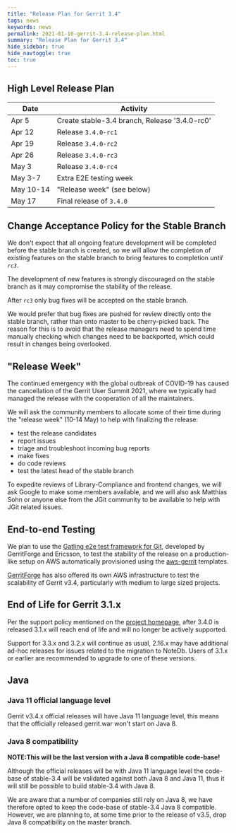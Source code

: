 ```yaml
---
title: "Release Plan for Gerrit 3.4"
tags: news
keywords: news
permalink: 2021-01-10-gerrit-3.4-release-plan.html
summary: "Release Plan for Gerrit 3.4"
hide_sidebar: true
hide_navtoggle: true
toc: true
---
```


## High Level Release Plan

| Date      | Activity                                           |
|-----------|----------------------------------------------------|
| Apr 5     | Create stable-3.4 branch, Release '3.4.0-rc0'      |
| Apr 12    | Release `3.4.0-rc1`                                |
| Apr 19    | Release `3.4.0-rc2`                                |
| Apr 26    | Release `3.4.0-rc3`                                |
| May 3     | Release `3.4.0-rc4`                                |
| May 3-7   | Extra E2E testing week                             |
| May 10-14 | "Release week" (see below)                         |
| May 17    | Final release of `3.4.0`                           |

## Change Acceptance Policy for the Stable Branch

We don't expect that all ongoing feature development will be completed before
the stable branch is created, so we will allow the completion of existing features
on the stable branch to bring features to completion *until `rc3`*.

The development of new features is strongly discouraged on the stable branch
as it may compromise the stability of the release.

After `rc3` only bug fixes will be accepted on the stable branch.

We would prefer that bug fixes are pushed for review directly onto the stable
branch, rather than onto master to be cherry-picked back. The reason for this
is to avoid that the release managers need to spend time manually checking
which changes need to be backported, which could result in changes being
overlooked.

## "Release Week"

The continued emergency with the global outbreak of COVID-19 has caused the
cancellation of the Gerrit User Summit 2021, where we typically had managed
the release with the cooperation of all the maintainers.

We will ask the community members to allocate some of their time during the
"release week" (10-14 May) to help with finalizing the release:

- test the release candidates
- report issues
- triage and troubleshoot incoming bug reports
- make fixes
- do code reviews
- test the latest head of the stable branch

To expedite reviews of Library-Compliance and frontend changes, we will ask
Google to make some members available, and we will also ask Matthias Sohn or
anyone else from the JGit community to be available to help with JGit related
issues.

## End-to-end Testing

We plan to use the
[Gatling e2e test framework for Git](https://gerrit-review.googlesource.com/Documentation/dev-e2e-tests.html),
developed by GerritForge and Ericsson, to test the stability of the release on a production-like
setup on AWS automatically provisioned using the [aws-gerrit](https://gerrit.googlesource.com/aws-gerrit)
templates.

[GerritForge](https://www.gerritforge.com) has also offered its own AWS infrastructure to test the
scalability of Gerrit v3.4, particularly with medium to large sized projects.

## End of Life for Gerrit 3.1.x

Per the support policy mentioned on the
[project homepage](https://www.gerritcodereview.com/support.html#supported-versions),
after 3.4.0 is released 3.1.x will reach end of life and will no longer be
actively supported.

Support for 3.3.x and 3.2.x will continue as usual, 2.16.x may have additional ad-hoc
releases for issues related to the migration to NoteDb.
Users of 3.1.x or earlier are recommended to upgrade to one of these versions.

## Java

### Java 11 official language level

Gerrit v3.4.x official releases will have Java 11 language level, this means
that the officially released gerrit.war won't start on Java 8.

### Java 8 compatibility

__NOTE:This will be the last version with a Java 8 compatible code-base!__

Although the official releases will be with Java 11 language level the
code-base of stable-3.4 will be validated against both Java 8 and Java 11,
thus it will still be possible to build stable-3.4 with Java 8.

We are aware that a number of companies still rely on Java 8, we have
therefore opted to keep the code-base of stable-3.4 Java 8 compatible.
However, we are planning to, at some time prior to the release of v3.5, drop Java 8
compatibility on the master branch.
